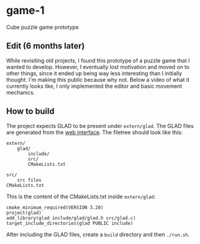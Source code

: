 # game-1
Cube puzzle game prototype

## Edit (6 months later)

While revisiting old projects, I found this prototype of a puzzle game that I wanted to develop. 
However, I eventually lost motivation and moved on to other things, since it ended up being way 
less interesting than I initially thought.
I'm making this public because why not.
Below a video of what it currently looks like, I only implemented the editor and basic
movement mechanics.

## How to build

The project expects GLAD to be present under `extern/glad`.
The GLAD files are generated from the [web interface](https://glad.dav1d.de/).
The filetree should look like this:

```
extern/
    glad/
        include/
        src/
        CMakeLists.txt
    
src/
    src files
CMakeLists.txt
```

This is the content of the CMakeLists.txt inside `extern/glad`:

```
cmake_minimum_required(VERSION 3.20)
project(glad)
add_library(glad include/glad/glad.h src/glad.c)
target_include_directories(glad PUBLIC include)
```

After including the GLAD files, create a `build` directory and then `./run.sh`.
